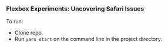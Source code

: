 ### Flexbox Experiments: Uncovering Safari Issues

To run: 

* Clone repo.
* Run `yarn start` on the command line in the project directory. 